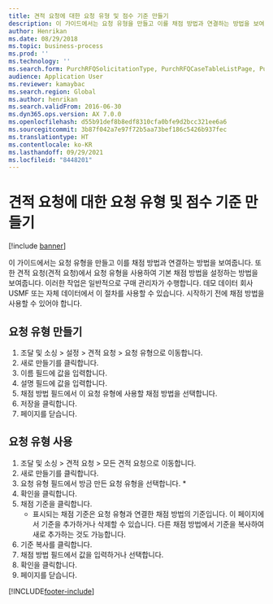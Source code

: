 ```yaml
---
title: 견적 요청에 대한 요청 유형 및 점수 기준 만들기
description: 이 가이드에서는 요청 유형을 만들고 이를 채점 방법과 연결하는 방법을 보여줍니다.
author: Henrikan
ms.date: 08/29/2018
ms.topic: business-process
ms.prod: ''
ms.technology: ''
ms.search.form: PurchRFQSolicitationType, PurchRFQCaseTableListPage, PurchCreateRFQCase, PurchRFQCaseTable, PurchRFQScoringRFQCaseCriteria, PurchRFQScoringCriteriaCopy
audience: Application User
ms.reviewer: kamaybac
ms.search.region: Global
ms.author: henrikan
ms.search.validFrom: 2016-06-30
ms.dyn365.ops.version: AX 7.0.0
ms.openlocfilehash: d55b91def8b8edf8310cfa0bfe9d2bcc321ee6a6
ms.sourcegitcommit: 3b87f042a7e97f72b5aa73bef186c5426b937fec
ms.translationtype: HT
ms.contentlocale: ko-KR
ms.lasthandoff: 09/29/2021
ms.locfileid: "8448201"
---
```

# <a name="create-solicitation-types-and-scoring-criteria-for-rfqs"></a>견적 요청에 대한 요청 유형 및 점수 기준 만들기

[!include [banner](../../includes/banner.md)]

이 가이드에서는 요청 유형을 만들고 이를 채점 방법과 연결하는 방법을 보여줍니다. 또한 견적 요청(견적 요청)에서 요청 유형을 사용하여 기본 채점 방법을 설정하는 방법을 보여줍니다. 이러한 작업은 일반적으로 구매 관리자가 수행합니다. 데모 데이터 회사 USMF 또는 자체 데이터에서 이 절차를 사용할 수 있습니다. 시작하기 전에 채점 방법을 사용할 수 있어야 합니다.


## <a name="create-a-solicitation-type"></a>요청 유형 만들기
1. 조달 및 소싱 > 설정 > 견적 요청 > 요청 유형으로 이동합니다.
2. 새로 만들기를 클릭합니다.
3. 이름 필드에 값을 입력합니다.
4. 설명 필드에 값을 입력합니다.
5. 채점 방법 필드에서 이 요청 유형에 사용할 채점 방법을 선택합니다.
6. 저장을 클릭합니다.
7. 페이지를 닫습니다.

## <a name="use-the-solicitation-type"></a>요청 유형 사용
1. 조달 및 소싱 > 견적 요청 > 모든 견적 요청으로 이동합니다.
2. 새로 만들기를 클릭합니다.
3. 요청 유형 필드에서 방금 만든 요청 유형을 선택합니다. 
    *   
4. 확인을 클릭합니다.
5. 채점 기준을 클릭합니다.
    * 표시되는 채점 기준은 요청 유형과 연결한 채점 방법의 기준입니다. 이 페이지에서 기준을 추가하거나 삭제할 수 있습니다. 다른 채점 방법에서 기준을 복사하여 새로 추가하는 것도 가능합니다.  
6. 기준 복사를 클릭합니다.
7. 채점 방법 필드에서 값을 입력하거나 선택합니다.
8. 확인을 클릭합니다.
9. 페이지를 닫습니다.



[!INCLUDE[footer-include](../../../includes/footer-banner.md)]
